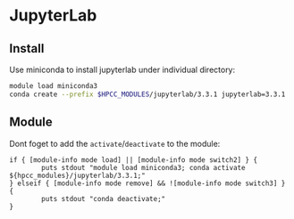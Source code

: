 # JupyterLab

## Install

Use miniconda to install jupyterlab under individual directory:

```bash
module load miniconda3
conda create --prefix $HPCC_MODULES/jupyterlab/3.3.1 jupyterlab=3.3.1
```

## Module

Dont foget to add the `activate`/`deactivate` to the module:

```
if { [module-info mode load] || [module-info mode switch2] } {
        puts stdout "module load miniconda3; conda activate ${hpcc_modules}/jupyterlab/3.3.1;"
} elseif { [module-info mode remove] && ![module-info mode switch3] } {
        puts stdout "conda deactivate;"
}
```
